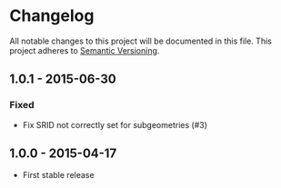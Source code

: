 Changelog
=========

All notable changes to this project will be documented in this file.
This project adheres to [Semantic Versioning](http://semver.org).

1.0.1 - 2015-06-30
------------------

### Fixed

* Fix SRID not correctly set for subgeometries (#3)

1.0.0 - 2015-04-17
------------------

* First stable release
